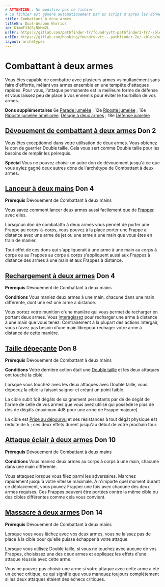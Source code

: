 ```yaml
---
# ATTENTION : Ne modifiez pas ce fichier
# Ce fichier est généré automatiquement par un script d'après les données du module Foundry VTT officiel et de sa traduction
title: Combattant à deux armes
titleEn: Dual-Weapon Warrior
id: K1mmFJ3QSjNkHm2L
urlFr: https://gitlab.com/pathfinder-fr/foundryvtt-pathfinder2-fr/-/blob/master/data/archetypes/K1mmFJ3QSjNkHm2L.htm
urlEn: https://gitlab.com/hooking/foundry-vtt---pathfinder-2e/-/blob/master/packs/data/archetypes.db/dual-weapon-warrior.json
layout: archétypes
---
```

# Combattant à deux armes

Vous êtes capable de combattre avec plusieurs armes =simultanément sans faire d'effortts, mêlant vos armes ensemble en une tempête d'attaques rapides. Pour vous, l'attaque permanente est la meilleure forme de défense et vous laissez peu de place à vos ennemis pour éviter le tourbillon de vos armes.

**Dons supplémentaires** 6e [Parade jumelée](../dons/parade-jumelée.md) ; 12e [Riposte jumelée](../dons/riposte-jumelée.md) ; 16e [Riposte jumelée améliorée](../dons/riposte-jumelée-améliorée-guerrier.md), [Déluge à deux armes](../dons/déluge-à-deux-armes.md) ; 18e [Défense jumelée](../dons/défense-jumelée-guerrier.md)

## [Dévouement de combattant à deux armes](../dons/dévouement-de-combattant-à-deux-armes.md) Don 2

Vous êtes exceptionnel dans votre utilisation de deux armes. Vous obtenez le don de guerrier <a class="entity-link" data-pack="pf2e.feats-srd" data-id="onde0SxLoxLBTnvm" draggable="true">Double taille</a>. Cela vous sert comme Double taille pour les besoins de remplir les prérequis.

**Spécial** Vous ne pouvez choisir un autre don de dévouement jusqu'à ce que vous ayiez gagné deux autres dons de l'archétype de Combattant à deux armes.

## [Lanceur à deux mains](../dons/lanceur-à-deux-mains.md) Don 4

**Prérequis** Dévouement de Combattant à deux mains

Vous savez comment lancer deux armes aussi facilement que de [Frapper](../actions/frapper.md) avec elles.

Lorsqu'un don de combatattn à deux armes vous permet de porter une Frappe au corps-à-corps, vous pouvez à la place porter une Frappe à distance avec une arme de jet ou une arme à une main que vous êtes en train de manier.

Tout effet de ces dons qui s'appliquerait à une arme à une main au corps à corps ou au Frappes au corps à corps s'appliquent aussi aux Frappes à distance des armes à une main et aux Frappes à distance.

## [Rechargement à deux armes](../dons/rechargement-à-deux-armes.md) Don 4

**Prérequis** Dévouement de Combattant à deux mains

**Conditions** Vous maniez deux armes à une main, chacune dans une main différente, dont une est une arme à distance.

Vous portez votre munition d'une manière qui vous permet de recharger en portant deux armes. Vous [Interagissez](../actions/interagir.md) pour recharger une arme à distance à une main que vous tenez. Contrairement à la plupart des actions Intergair, vous n'avez pas besoin d'une main librepour rechager votre arme à distance de cette manière.

## [Taille dépeçante](../dons/taille-dépeçante.md) Don 8

**Prérequis** Dévouement de Combattant à deux mains

**Conditions** Votre dernière action était une [Double taille](../dons/double-taille.md) et les deux attaques ont touché la cible.

Lorsque vous touchez avec les deux attaques avec Double taille, vous dépecez la cible la faisant saigner et créant un point faible.

La cible subit 1d8 dégâts de saignement persistants par dé de dégât de l'arme de celle de vos armes que vous avez utilisé qui possède le plus de dés de dégâts (maximum 4d8 pour une arme de Frappe majeure).

La cible est [Prise au dépourvu](../conditions/pris-au-dépourvu.md) et ses résistances à tout dégât physique est réduite de 5 ; ces deux effets durent jusqu'au début de votre prochain tour.

## [Attaque éclair à deux armes](../dons/attaque-éclair-à-deux-armes.md) Don 10

**Prérequis** Dévouement de Combattant à deux mains

**Conditions** Vous maniez deux armes au corps à corps à une main, chacune dans une main différente.

Vous attaquez lorsque vous filez parmi les adversaires. <a class="entity-link" data-pack="pf2e.actionspf2e" data-id="Bcxarzksqt9ezrs6" draggable="true">Marchez rapidement</a> jusqu'à votre vitesse maximale. À n'importe quel moment durant ce déplacement, vous pouvez <a class="entity-link" data-pack="pf2e.actionspf2e" data-id="VjxZFuUXrCU94MWR" draggable="true">Frapper</a>  une fois avec chacune des deux armes requises. Ces Frappes peuvent être portées contre la même cible ou des cibles différentes comme cela vous convient.

## [Massacre à deux armes](../dons/massacre-à-deux-armes.md) Don 14

**Prérequis** Dévouement de Combattant à deux mains

Lorsque vous vous lâchez avec vos deux armes, vous ne laissez pas de place à la cible pour qu'elle puisse échapper à votre attaque.

Lorsque vous utilisez <a class="entity-link" data-pack="pf2e.feats-srd" data-id="onde0SxLoxLBTnvm" draggable="true">Double taille</a>, si vous ne touchez avec aucune de vos <a class="entity-link" data-pack="pf2e.actionspf2e" data-id="VjxZFuUXrCU94MWR" draggable="true">Frappes</a>, choisissez une des deux armes et appliquez les effets d'une attaque réussie avec cette arme.

Vous ne pouvez pas choisir une arme si votre attaque avec cette arme a été un échec critique, ce qui signifie que vous manquez toujours complètement si les deux attaques étaient des échecs critiques.
